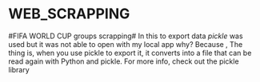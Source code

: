 # WEB_SCRAPPING
#FIFA WORLD CUP groups scrapping#
In this to export data *pickle* was used but it was not able to open with my local app why?
Because , The thing is, when you use pickle to export it, it converts into a file that can be read again with Python and pickle. For more info, check out the pickle   library
